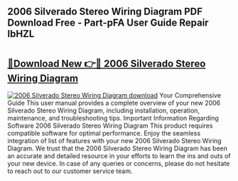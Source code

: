 ## 2006 Silverado Stereo Wiring Diagram PDF Download Free - Part-pFA User Guide Repair lbHZL

# <h2><a href="http://dfqb2h7.blite.top/?on=2006+Silverado+Stereo+Wiring+Diagram">🔗Download New 👉🔴 2006 Silverado Stereo Wiring Diagram</a></h2>

[![2006 Silverado Stereo Wiring Diagram download](https://i.imgur.com/lujVjoI.png)](http://dfqb2h7.blite.top/?on=2006+Silverado+Stereo+Wiring+Diagram)
Your Comprehensive Guide This user manual provides a complete overview of your new 2006 Silverado Stereo Wiring Diagram, including installation, operation, maintenance, and troubleshooting tips. Important Information Regarding Software 2006 Silverado Stereo Wiring Diagram This product requires compatible software for optimal performance. Enjoy the seamless integration of list of features with your new 2006 Silverado Stereo Wiring Diagram. We trust that the 2006 Silverado Stereo Wiring Diagram has been an accurate and detailed resource in your efforts to learn the ins and outs of your new device. In case of any queries or concerns, please do not hesitate to reach out to our customer service team.

